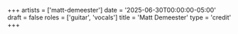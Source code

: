 +++
artists = ['matt-demeester']
date = '2025-06-30T00:00:00-05:00'
draft = false
roles = ['guitar', 'vocals']
title = 'Matt Demeester'
type = 'credit'
+++
